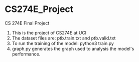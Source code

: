 # CS274E_Project
CS 274E Final Project

1. This is the project of CS274E at UCI
2. The dataset files are: ptb.train.txt and ptb.valid.txt
3. To run the training of the model: python3 train.py
4. graph.py generates the graph used to analysis the model's performance.

